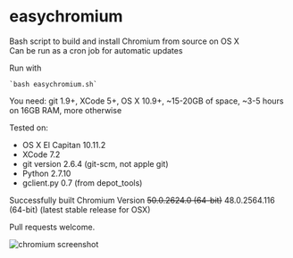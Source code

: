 # easychromium
Bash script to build and install Chromium from source on OS X  
Can be run as a cron job for automatic updates

Run with 

    `bash easychromium.sh`

You need: git 1.9+, XCode 5+, OS X 10.9+, ~15-20GB of space, ~3-5 hours on 16GB RAM, more otherwise

Tested on:  
* OS X El Capitan 10.11.2  
* XCode 7.2  
* git version 2.6.4 (git-scm, not apple git)  
* Python 2.7.10  
* gclient.py 0.7 (from depot_tools)  

Successfully built Chromium Version ~~50.0.2624.0 (64-bit)~~ 48.0.2564.116 (64-bit) (latest stable release for OSX)

Pull requests welcome.

![chromium screenshot](https://raw.githubusercontent.com/the-bobo/easychromium/master/Chromium%20Screenshot.jpg)

